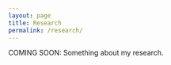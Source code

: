 ```yaml
---
layout: page
title: Research
permalink: /research/
---
```


COMING SOON: Something about my research.
